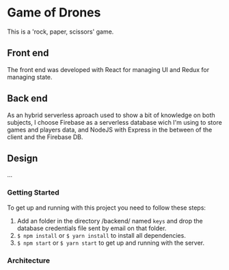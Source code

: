 # Game of Drones
This is a 'rock, paper, scissors' game.

## Front end
The front end was developed with React for managing UI and Redux for managing state.

## Back end
As an hybrid serverless aproach used to show a bit of knowledge on both subjects,
I choose Firebase as a serverless database wich I'm using to store games and players data,
and NodeJS with Express in the between of the client and the Firebase DB.

## Design
...

### Getting Started
To get up and running with this project you need to follow these steps:
1. Add an folder in the directory /backend/ named `keys` and drop the database credentials file sent by email on that folder.
2. `$ npm install` or `$ yarn install` to install all dependencies.
3. `$ npm start` or `$ yarn start` to get up and running with the server.

### Architecture

